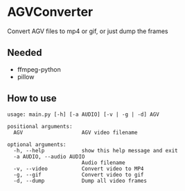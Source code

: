 # AGVConverter
Convert AGV files to mp4 or gif, or just dump the frames

## Needed

* ffmpeg-python
* pillow

## How to use
```
usage: main.py [-h] [-a AUDIO] [-v | -g | -d] AGV

positional arguments:
  AGV                   AGV video filename

optional arguments:
  -h, --help            show this help message and exit
  -a AUDIO, --audio AUDIO
                        Audio filename
  -v, --video           Convert video to MP4
  -g, --gif             Convert video to gif
  -d, --dump            Dump all video frames
  ```` 
